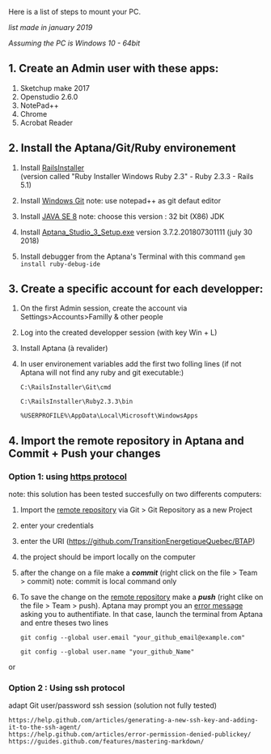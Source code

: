 Here is a list of steps to mount your PC.

*list made in january 2019* 

*Assuming the PC is Windows 10 - 64bit* 

## 1. Create an Admin user with these apps:
  1) Sketchup make 2017
  2) Openstudio 2.6.0
  3) NotePad++
  4) Chrome
  5) Acrobat Reader

## 2. Install the Aptana/Git/Ruby environement 
  1) Install [RailsInstaller](http://railsinstaller.org/en)  
  (version called "Ruby Installer Windows Ruby 2.3"  - Ruby 2.3.3 -  Rails 5.1)

  2) Install [Windows Git](http://go.appcelerator.com/installer_git_windows.exe)
  note: use notepad++ as git defaut editor

  3) Install [JAVA SE 8](https://www.oracle.com/technetwork/java/javase/downloads/jdk8-downloads-2133151.html) 
  note: choose this version : 32 bit (X86) JDK 
  
  4) Install [Aptana_Studio_3_Setup.exe](https://github.com/aptana/studio3/releases)
  version 3.7.2.201807301111 (july 30 2018)
  
  5) Install debugger from the Aptana's Terminal with this command
  	`gem install ruby-debug-ide`

## 3. Create a specific account for each developper:
  1) On the first Admin session, create the account via Settings>Accounts>Familly & other people

  2) Log into the created developper session (with key Win + L) 
  
  3) Install Aptana (à revalider)
	
  4) In user environement variables add the first two folling lines (if not Aptana will not find any ruby and git executable:)

		`C:\RailsInstaller\Git\cmd`
		
		`C:\RailsInstaller\Ruby2.3.3\bin`
		
		`%USERPROFILE%\AppData\Local\Microsoft\WindowsApps`

## 4. Import the remote repository in Aptana and Commit + Push your changes
  ### Option 1: using [https protocol](https://books.google.ca/books?id=yFPc1ashInkC&pg=PT254&lpg=PT254&dq=Aptana+Studio+is+pre-packaged+with+portable+Git+and+so+you+can+start+using+Git+with+Aptana+Studio+immediately&source=bl&ots=90fjmnGtlp&sig=ACfU3U08FAsz7Rd407Kn684lOc5MMq2mbA&hl=en&sa=X&ved=2ahUKEwjyhbmqrf_fAhVug-AKHcL7DpYQ6AEwAnoECAAQAQ#v=onepage&q=Aptana%20Studio%20is%20pre-packaged%20with%20portable%20Git%20and%20so%20you%20can%20start%20using%20Git%20with%20Aptana%20Studio%20immediately&f=false)
note: this solution has been tested succesfully on two differents computers:
1. Import the [remote repository](https://github.com/TransitionEnergetiqueQuebec/BTAP) via Git > Git Repository as a new Project
2. enter your credentials
3. enter the URI (https://github.com/TransitionEnergetiqueQuebec/BTAP) 
4. the project should be import locally on the computer
5. after the change on a file  make a **_commit_** (right click on the file > Team > commit) note: commit is  local command only
6. To save the change on the [remote repository](https://github.com/TransitionEnergetiqueQuebec/BTAP) make a **_push_** (right clike on the file > Team > push). Aptana may prompt you an [error message](https://github.com/TransitionEnergetiqueQuebec/BTAP/blob/master/First%20Commit_problem.PNG) asking you to authentifiate. In that case, launch the terminal from Aptana and entre theses two lines

	`git config --global user.email "your_github_email@example.com"`
	
	`git config --global user.name "your_github_Name"`
	
	

or 

  ### Option 2 : Using ssh protocol 
  adapt Git user/password ssh session (solution not fully tested)
  
	https://help.github.com/articles/generating-a-new-ssh-key-and-adding-it-to-the-ssh-agent/
	https://help.github.com/articles/error-permission-denied-publickey/
	https://guides.github.com/features/mastering-markdown/

